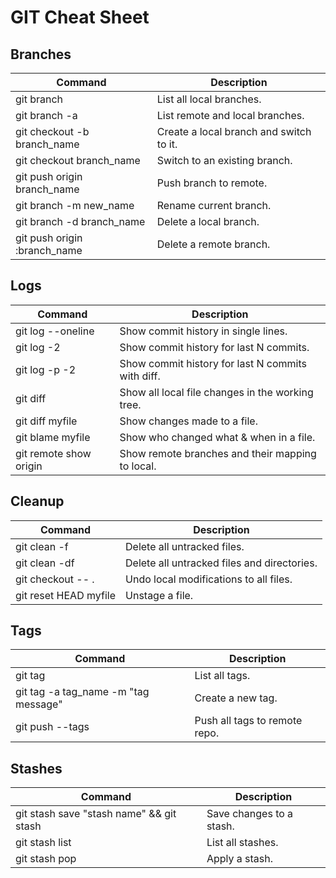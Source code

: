 # GIT Cheat Sheet

## Branches
| Command  | Description  |
| ------------ | ------------ |
| git branch  | List all local branches.  |
| git branch -a  | List remote and local branches.  |
| git checkout -b branch_name  | Create a local branch and switch to it.  |
| git checkout branch_name  | Switch to an existing branch.  |
| git push origin branch_name  | Push branch to remote.  |
| git branch -m new_name  | Rename current branch.  |
| git branch -d branch_name  | Delete a local branch.  |
| git push origin :branch_name  | Delete a remote branch.  |

## Logs
| Command  | Description  |
| ------------ | ------------ |
| git log --oneline  | Show commit history in single lines.  |
| git log -2  | Show commit history for last N commits.  |
| git log -p -2  | Show commit history for last N commits with diff.  |
| git diff  | Show all local file changes in the working tree.  |
| git diff myfile  | Show changes made to a file.  |
| git blame myfile  | Show who changed what & when in a file.  |
| git remote show origin  | Show remote branches and their mapping to local.  |

## Cleanup
| Command  | Description  |
| ------------ | ------------ |
| git clean -f  | Delete all untracked files.  |
| git clean -df  | Delete all untracked files and directories.  |
| git checkout -- .  | Undo local modifications to all files.  |
| git reset HEAD myfile  | Unstage a file.  |

## Tags
| Command  | Description  |
| ------------ | ------------ |
| git tag  | List all tags.  |
| git tag -a tag_name -m "tag message"  | 	Create a new tag.  |
| git push --tags  | Push all tags to remote repo.  |

## Stashes
| Command  | Description  |
| ------------ | ------------ |
| git stash save "stash name" && git stash  | Save changes to a stash.  |
| git stash list  | List all stashes.  |
| git stash pop  | Apply a stash.  |

